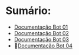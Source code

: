 # Sumário:
- [Documentação Bot 01](https://github.com/Leo0liveira/CurrentWeather-Rasa/blob/master/Bot-01/README.md)
- [Documentação Bot 02](https://github.com/Leo0liveira/CurrentWeather-Rasa/blob/master/Bot-02/README.md)
- [Documentação Bot 03](https://github.com/Leo0liveira/CurrentWeather-Rasa/blob/master/Bot-03/README.md)
- 🔨[Documentação Bot 04]()
